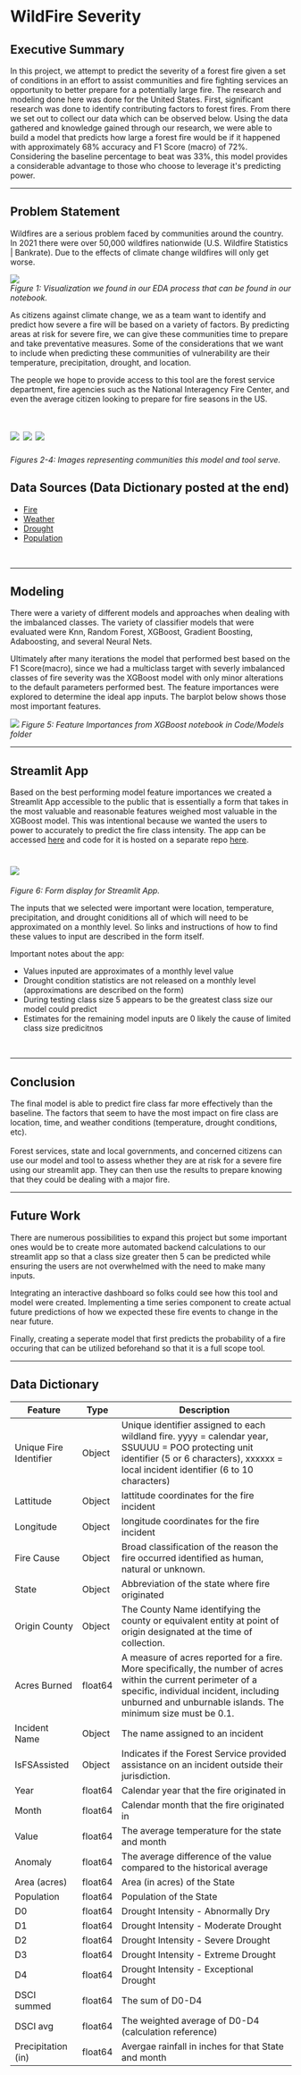 # WildFire Severity
## Executive Summary
In this project, we attempt to predict the severity of a forest fire given a set of conditions in an effort to assist communities and fire fighting services an opportunity to better prepare for a potentially large fire. The research and modeling done here was done for the United States.
First, significant research was done to identify contributing factors to forest fires. From there we set out to collect our data which can be observed below. Using the data gathered and knowledge gained through our research, we were able to build a model that predicts how large a forest fire would be if it happened with approximately 68% accuracy and F1 Score (macro) of 72%. Considering the baseline percentage to beat was 33%, this model provides a considerable advantage to those who choose to leverage it's predicting power.
</br>

---
## Problem Statement
Wildfires are a serious problem faced by communities around the country. In 2021 there were over 50,000 wildfires nationwide (U.S. Wildfire Statistics | Bankrate). Due to the effects of climate change wildfires will only get worse.

 ![](./Viz/readme_viz/lat_lon_us_fires.png)  <br>
*Figure 1: Visualization we found in our EDA process that can be found in our notebook.*


As citizens against climate change, we as a team want to identify and predict how severe a fire will be based on a variety of factors. By predicting areas at risk for severe fire, we can give these communities time to prepare and take preventative measures. Some of the considerations that we want to include when predicting these communities of vulnerability are their temperature, precipitation, drought, and location.

The people we hope to provide access to this tool are the forest service department, fire agencies such as the National Interagency Fire Center, and even the average citizen looking to prepare for fire seasons in the US.


# ![](./Viz/readme_viz/forest_ser.png) ![](./Viz/readme_viz/citizen.png) ![](./Viz/readme_viz/fire_agency.png)
*Figures 2-4: Images representing communities this model and tool serve.*
</br>

  ## Data Sources (Data Dictionary posted at the end)
  - <a href="https://data-nifc.opendata.arcgis.com/datasets/nifc::wfigs-wildland-fire-locations-full-history/about" target="_blank">Fire</a>
  - <a href="https://smoosavi.org/datasets/lstw" target="_blank">Weather</a>
  - <a href="https://droughtmonitor.unl.edu/CurrentMap.aspx" target="_blank">Drought</a>
  - <a href="https://www.icip.iastate.edu/tables/population/states-estimates" target="_blank">Population</a>

</br>


---
## Modeling
There were a variety of different models and approaches when dealing with the imbalanced classes. The variety of classifier models that were evaluated were Knn, Random Forest, XGBoost, Gradient Boosting, Adaboosting, and several Neural Nets.

Ultimately after many iterations the model that performed best based on the F1 Score(macro), since we had a multiclass target with severly imbalanced classes of fire severity was the XGBoost model with only minor alterations to the default parameters performed best. The feature importances were explored to determine the ideal app inputs. The barplot below shows those most important features.

![](./Viz/readme_viz/feaure_impt.png)
*Figure 5: Feature Importances from XGBoost notebook in Code/Models folder*

---
## Streamlit App
Based on the best performing model feature importances we created a Streamlit App accessible to the public that is essentially a form that takes in the most valuable and reasonable features weighed most valuable in the XGBoost model. This was intentional because we wanted the users to power to accurately to predict the fire class intensity. The app can be accessed [here](https://share.streamlit.io/jesselyenriquez/fire_severity-xgboost-neural_net-randomforest-/streamlit.py) and code for it is hosted on a separate repo [here](https://github.com/JesselyEnriquez/fire_severity_project-xgb-random-forest-neural-net-knn-).

# ![](./Viz/readme_viz/streamlit_form.png)
*Figure 6: Form display for Streamlit App.*



The inputs that we selected were important were location, temperature, precipitation, and drought coniditions all of which will need to be approximated on a monthly level. So links and instructions of how to find these values to input are described in the form itself.  

Important notes about the app:
- Values inputed are approximates of a monthly level value
- Drought condition statistics are not released on a monthly level (approximations are described on the form)
- During testing class size 5 appears to be the greatest class size our model could predict
- Estimates for the remaining model inputs are 0 likely the cause of limited class size predicitnos

</br>

---

## Conclusion
The final model is able to predict fire class far more effectively than the baseline. The factors that seem to have the most impact on fire class are  location, time, and weather conditions (temperature, drought conditions, etc). <br><br>
Forest services, state and local governments, and concerned citizens can use our model and tool to assess whether they are at risk for a severe fire using our streamlit app. They can then use the results to prepare knowing that they could be dealing with a major fire.
<br>

---

## Future Work
There are numerous possibilities to expand this project but some important ones would be to create more automated backend calculations to our streamlit app so that a class size greater then 5 can be predicted while ensuring the users are not overwhelmed with the need to make many inputs.

Integrating an interactive dashboard so folks could see how this tool and model were created. Implementing a time series component to create actual future predictions of how we expected these fire events to change in the near future.

Finally, creating a seperate model that first predicts the probability of a fire occuring that can be utilized beforehand so that it is a full scope tool.

 ---
 ## Data Dictionary

|Feature|Type|Description|
  |---|---|---|
  |Unique Fire Identifier|Object|	Unique identifier assigned to each wildland fire.  yyyy = calendar year, SSUUUU = POO protecting unit identifier (5 or 6 characters), xxxxxx = local incident identifier (6 to 10 characters) |
  |Lattitude|Object|lattitude coordinates for the fire incident|
  |Longitude|Object|longitude coordinates for the fire incident|
  |Fire Cause|Object|Broad classification of the reason the fire occurred identified as human, natural or unknown. |
  |State|Object|Abbreviation of the state where fire originated|
  |Origin County|Object|	The County Name identifying the county or equivalent entity at point of origin designated at the time of collection.|
  |Acres Burned|float64|	A measure of acres reported for a fire.  More specifically, the number of acres within the current perimeter of a specific, individual incident, including unburned and unburnable islands.  The minimum size must be 0.1.
  |Incident Name|Object|The name assigned to an incident|
  |IsFSAssisted|Object|Indicates if the Forest Service provided assistance on an incident outside their jurisdiction.|
  |Year|float64|Calendar year that the fire originated in|
  |Month|float64|Calendar month that the fire originated in|
  |Value|float64|The average temperature for the state and month|
  |Anomaly|float64|The average difference of the value compared to the historical average|
  |Area (acres) |float64|Area (in acres) of the State|
  |Population |float64|Population of the State |
  |D0|float64|Drought Intensity - Abnormally Dry|
  |D1|float64|Drought Intensity - Moderate Drought|
  |D2|float64|Drought Intensity - Severe Drought|
  |D3|float64|Drought Intensity - Extreme Drought|
  |D4|float64|Drought Intensity - Exceptional Drought|
  |DSCI summed|float64|The sum of D0-D4|
  |DSCI avg|float64|The weighted average of D0-D4 (calculation reference)|
  |Precipitation (in)|float64|Avergae rainfall in inches for that State and month|
